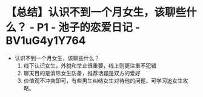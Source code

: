 # 【总结】认识不到一个月女生，该聊些什么？ - P1 - 池子的恋爱日记 - BV1uG4y1Y764

-   认识不到一个月女生，该聊些什么？
    1.  线下认识女生，外貌和举止很重要，线上则更注重不犯错
    2.  聊天目的是消除女生防备，推荐话题是双方的爱好
    3.  价值观不冲突即可，有些男生纠结女生对待他的问题，可学习追女生攻略。